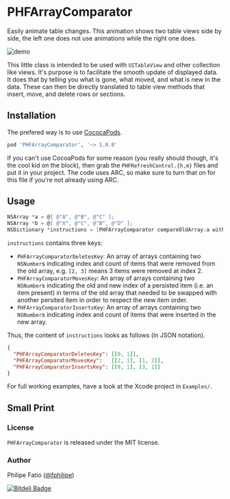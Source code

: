 # PHFArrayComparator

Easily animate table changes. This animation shows two table views side by
side, the left one does not use animations while the right one does.

![demo](demo.gif)

This little class is intended to be used with `UITableView` and other collection
like views.  It's purpose is to facilitate the smooth update of displayed data.
It does that by telling you what is gone, what moved, and what is new in the
data.  These can then be directly translated to table view methods that insert,
move, and delete rows or sections.

## Installation

The prefered way is to use [CococaPods](http://cocoapods.org).

```ruby
pod 'PHFArrayComparator', '~> 1.0.0'
```

If you can't use CocoaPods for some reason (you really should though, it's the
cool kid on the block), then grab the `PHFRefreshControl.{h,m}` files and put it
in your project.  The code uses ARC, so make sure to turn that on for this file
if you're not already using ARC.

## Usage

```objectivec
NSArray *a = @[ @"A", @"B", @"C" ];
NSArray *b = @[ @"X", @"C", @"B", @"D" ];
NSDictionary *instructions = [PHFArrayComparator compareOldArray:a withNewArray:b];
```

`instructions` contains three keys:

- `PHFArrayComparatorDeletesKey`:  An array of arrays containing two `NSNumber`s
  indicating index and count of items that were removed from the old array, e.g.
  `[2, 3]` means 3 items were removed at index 2.
- `PHFArrayComparatorMovesKey`:  An array of arrays containing two `NSNumber`s
  indicating the old and new index of a persisted item (i.e. an item present) in
  terms of the old array that needed to be swapped with another persited item in
  order to respect the new item order.
- `PHFArrayComparatorInsertsKey`:  An array of arrays containing two `NSNumber`s
  indicating index and count of items that were inserted in the new array.

Thus, the content of `instructions` looks as follows (in JSON notation).

```json
{
  "PHFArrayComparatorDeletesKey": [[0, 1]],
  "PHFArrayComparatorMovesKey":   [[2, 1], [1, 2]],
  "PHFArrayComparatorInsertsKey": [[0, 1], [3, 1]]
}
```

For full working examples, have a look at the Xcode project in `Examples/`.

## Small Print

### License

`PHFArrayComparator` is released under the MIT license.

### Author

Philipe Fatio ([@fphilipe](http://twitter.com/fphilipe))



[![Bitdeli Badge](https://d2weczhvl823v0.cloudfront.net/fphilipe/phfarraycomparator/trend.png)](https://bitdeli.com/free "Bitdeli Badge")

